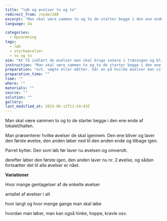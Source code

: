 ```yaml
---
title: "løb og øvelser to og to"
redirect_from: /node/280
excerpt: "Man skal være sammen to og to de starter begge i den ene ende af lokalet/hallen.Man præsenterer hvilke øvelser de skal igennem. Den ene bliver og laver den første øvelse, den anden løber ned til den anden ende og tilbage igen.Parret bytter. Den som løb før laver nu øvelsen og omvendt.Derefter løber den første igen, den anden laver nu nr. 2 øvelse, og sådan fortsætter det til alle øvelser er nået."
language: da

categories: 
  - Opvarmning
tags: 
  - løb
  - styrkeøvelser
  - to og to
aim: "At få indlært de øvelser man skal bruge senere i træningen og blive varm i de pågældende muskler man skal bruge."
instruction: "Man skal være sammen to og to de starter begge i den ene ende af lokalet/hallen.Man præsenterer hvilke øvelser de skal igennem. Den ene bliver og laver den første øvelse, den anden løber ned til den anden ende og tilbage igen.Parret bytter. Den som løb før laver nu øvelsen og omvendt.Derefter løber den første igen, den anden laver nu nr. 2 øvelse, og sådan fortsætter det til alle øvelser er nået."
preparation: "evt. vægte eller måtter. Går an på hvilke øvelser man vil bruge"
preparation_time: ""
time: ""
where: ""
materials: ""
source: ""
solution: ""
gallery:
last_modified_at: 2015-06-12T11:54:43Z
---
```

Man skal være sammen to og to de starter begge i den ene ende af lokalet/hallen.

Man præsenterer hvilke øvelser de skal igennem. Den ene bliver og laver den første øvelse, den anden løber ned til den anden ende og tilbage igen.

Parret bytter. Den som løb før laver nu øvelsen og omvendt.

derefter løber den første igen, den anden laver nu nr. 2 øvelse, og sådan fortsætter det til alle øvelser er nået.

**Variationer**

Hvor mange gentagelser af de enkelte øvelser

antallet af øvelser i alt

hvor langt og hvor mange gange man skal løbe

hvordan man løber, man kan også hinke, hoppe, kravle osv.
